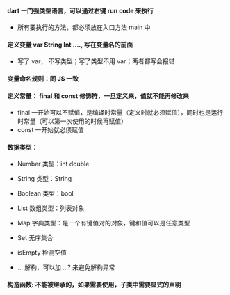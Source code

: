 #### dart 一门强类型语言，可以通过右键 run code 来执行

- 所有要执行的方法，都必须放在入口方法 main 中

#### 定义变量 var String Int ...., 写在变量名的前面

- 写了 var， 不写类型；写了类型不用 var；两者都写会报错

#### 变量命名规则：同 JS 一致

#### 定义常量： final 和 const 修饰符，一旦定义来，值就不能再修改来

- final 一开始可以不赋值，是编译时常量（定义时就必须赋值），同时也是运行时常量（可以第一次使用的时候再赋值）
- const 一开始就必须赋值

#### 数据类型：

- Number 类型：int double
- String 类型：String
- Boolean 类型：bool
- List 数组类型：列表对象
- Map 字典类型：是一个有键值对的对象，键和值可以是任意类型
- Set 无序集合

- isEmpty 检测空值
- ... 解构，可以加 ...? 来避免解构异常

#### 构造函数: 不能被继承的，如果需要使用，子类中需要显式的声明
